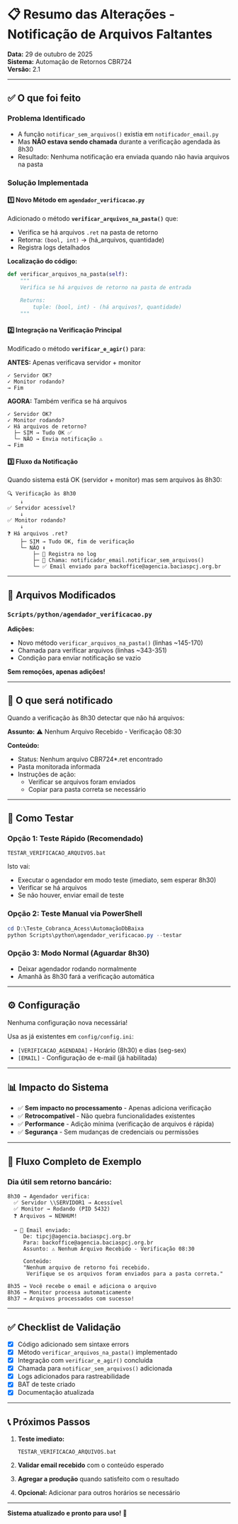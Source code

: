 # 📋 Resumo das Alterações - Notificação de Arquivos Faltantes

**Data:** 29 de outubro de 2025  
**Sistema:** Automação de Retornos CBR724  
**Versão:** 2.1

---

## ✅ O que foi feito

### Problema Identificado
- A função `notificar_sem_arquivos()` existia em `notificador_email.py`
- Mas **NÃO estava sendo chamada** durante a verificação agendada às 8h30
- Resultado: Nenhuma notificação era enviada quando não havia arquivos na pasta

### Solução Implementada

#### 1️⃣ Novo Método em `agendador_verificacao.py`
Adicionado o método **`verificar_arquivos_na_pasta()`** que:
- Verifica se há arquivos `.ret` na pasta de retorno
- Retorna: `(bool, int)` → (há_arquivos, quantidade)
- Registra logs detalhados

**Localização do código:**
```python
def verificar_arquivos_na_pasta(self):
    """
    Verifica se há arquivos de retorno na pasta de entrada
    
    Returns:
        tuple: (bool, int) - (há arquivos?, quantidade)
    """
```

#### 2️⃣ Integração na Verificação Principal
Modificado o método **`verificar_e_agir()`** para:

**ANTES:** Apenas verificava servidor + monitor
```
✓ Servidor OK?
✓ Monitor rodando?
→ Fim
```

**AGORA:** Também verifica se há arquivos
```
✓ Servidor OK?
✓ Monitor rodando?
✓ Há arquivos de retorno?
  ├─ SIM → Tudo OK ✅
  └─ NÃO → Envia notificação ⚠️
→ Fim
```

#### 3️⃣ Fluxo da Notificação

Quando sistema está OK (servidor + monitor) mas sem arquivos às 8h30:

```
🔍 Verificação às 8h30
    ↓
✅ Servidor acessível?
    ↓
✅ Monitor rodando?
    ↓
❓ Há arquivos .ret?
    ├─ SIM → Tudo OK, fim de verificação
    └─ NÃO ⬇️
        ├─ 🔄 Registra no log
        ├─ 📧 Chama: notificador_email.notificar_sem_arquivos()
        └─ ✅ Email enviado para backoffice@agencia.baciaspcj.org.br
```

---

## 📝 Arquivos Modificados

### `Scripts/python/agendador_verificacao.py`

**Adições:**
- Novo método `verificar_arquivos_na_pasta()` (linhas ~145-170)
- Chamada para verificar arquivos (linhas ~343-351)
- Condição para enviar notificação se vazio

**Sem remoções, apenas adições!**

---

## 📨 O que será notificado

Quando a verificação às 8h30 detectar que não há arquivos:

**Assunto:** ⚠️ Nenhum Arquivo Recebido - Verificação 08:30

**Conteúdo:**
- Status: Nenhum arquivo CBR724*.ret encontrado
- Pasta monitorada informada
- Instruções de ação:
  - Verificar se arquivos foram enviados
  - Copiar para pasta correta se necessário

---

## 🧪 Como Testar

### Opção 1: Teste Rápido (Recomendado)
```batch
TESTAR_VERIFICACAO_ARQUIVOS.bat
```

Isto vai:
- Executar o agendador em modo teste (imediato, sem esperar 8h30)
- Verificar se há arquivos
- Se não houver, enviar email de teste

### Opção 2: Teste Manual via PowerShell
```powershell
cd D:\Teste_Cobranca_Acess\AutomaçãoDbBaixa
python Scripts\python\agendador_verificacao.py --testar
```

### Opção 3: Modo Normal (Aguardar 8h30)
- Deixar agendador rodando normalmente
- Amanhã às 8h30 fará a verificação automática

---

## ⚙️ Configuração

Nenhuma configuração nova necessária!

Usa as já existentes em `config/config.ini`:
- `[VERIFICACAO_AGENDADA]` - Horário (8h30) e dias (seg-sex)
- `[EMAIL]` - Configuração de e-mail (já habilitada)

---

## 📊 Impacto do Sistema

- ✅ **Sem impacto no processamento** - Apenas adiciona verificação
- ✅ **Retrocompatível** - Não quebra funcionalidades existentes
- ✅ **Performance** - Adição mínima (verificação de arquivos é rápida)
- ✅ **Segurança** - Sem mudanças de credenciais ou permissões

---

## 🔄 Fluxo Completo de Exemplo

### Dia útil sem retorno bancário:

```
8h30 → Agendador verifica:
  ✅ Servidor \\SERVIDOR1 → Acessível
  ✅ Monitor → Rodando (PID 5432)
  ❓ Arquivos → NENHUM!
  
  → 📧 Email enviado:
     De: tipcj@agencia.baciaspcj.org.br
     Para: backoffice@agencia.baciaspcj.org.br
     Assunto: ⚠️ Nenhum Arquivo Recebido - Verificação 08:30
     
     Conteúdo:
     "Nenhum arquivo de retorno foi recebido.
      Verifique se os arquivos foram enviados para a pasta correta."

8h35 → Você recebe o email e adiciona o arquivo
8h36 → Monitor processa automaticamente
8h37 → Arquivos processados com sucesso!
```

---

## ✅ Checklist de Validação

- [x] Código adicionado sem sintaxe errors
- [x] Método `verificar_arquivos_na_pasta()` implementado
- [x] Integração com `verificar_e_agir()` concluída
- [x] Chamada para `notificar_sem_arquivos()` adicionada
- [x] Logs adicionados para rastreabilidade
- [x] BAT de teste criado
- [x] Documentação atualizada

---

## 📞 Próximos Passos

1. **Teste imediato:**
   ```batch
   TESTAR_VERIFICACAO_ARQUIVOS.bat
   ```

2. **Validar email recebido** com o conteúdo esperado

3. **Agregar a produção** quando satisfeito com o resultado

4. **Opcional:** Adicionar para outros horários se necessário

---

**Sistema atualizado e pronto para uso!** 🚀


